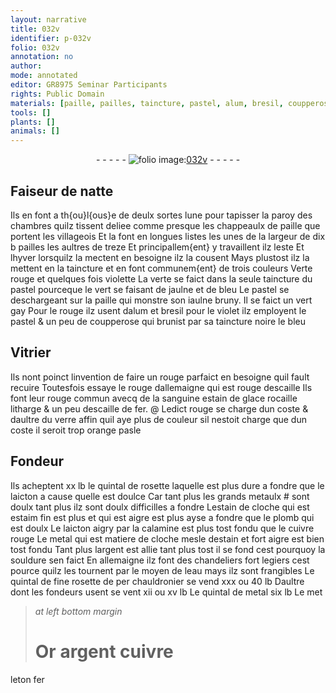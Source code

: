 ```yaml
---
layout: narrative
title: 032v
identifier: p-032v
folio: 032v
annotation: no
author:
mode: annotated
editor: GR8975 Seminar Participants
rights: Public Domain
materials: [paille, pailles, taincture, pastel, alum, bresil, coupperose, rouge dallemaigne, sanguine, estain de glace, rocaille, litharge, escaille de fer, verre, rosette, laicton, metaulx, estain de cloche, estaim, plomb, calamine, cuivre rouge, metal, estain, argent, souldure, eau, Or, cuivre, leton, fer]
tools: []
plants: []
animals: []
---
```


<div class="folio" align="center">- - - - - <a href="http://gallica.bnf.fr/ark:/12148/btv1b10500001g/f70.image" target="_blank"><img src="https://cu-mkp.github.io/2017-workshop-edition/assets/photo-icon.png" alt="folio image: " style="display:inline-block; margin-bottom:-3px;"/>032v</a> - - - - - </div>  
  

## <span class="pro">Faiseur de natte</span>

 
Ils en font a <span class="pl">th{ou}l{ous}e</span> de deulx sortes lune pour tapisser la
 paroy des chambres quilz tissent deliee comme presque
 les chappeaulx de <span class="m">paille</span> que portent les <span class="pro">villageois</span> Et la
 font en longues listes les unes de la largeur de dix b <span class="ms"><span class="m">pailles</span></span> les
 aultres de treze Et principallem{ent} y travaillent ilz leste Et
 l<span class="tmp">hyver</span> lorsquilz la mectent en besoigne ilz la cousent Mays
 plustost ilz la mettent en la <span class="m">taincture</span> et en font communem{ent}
 de trois couleurs Verte rouge et quelques fois violette
 La verte se faict dans la seule taincture du <span class="m">pastel</span>
 pourceque le vert se faisant de jaulne et de bleu Le <span class="m">pastel</span>
 se deschargeant sur la <span class="m">paille</span> qui monstre son iaulne bruny.
 Il se faict un vert gay Pour le rouge ilz usent d<span class="m">alum</span>
 et <span class="m">bresil</span> pour le violet ilz employent le <span class="m">pastel</span> & un peu
 de <span class="m">coupperose</span> qui brunist par sa taincture noire le bleu
 
 
  

## <span class="pro">Vitrier</span>

 
Ils nont poinct linvention de faire un rouge parfaict en
 besoigne quil fault recuire Toutesfois essaye le <span class="m">rouge
 dallemaigne</span> qui est rouge descaille Ils font leur rouge
 commun avecq de la <span class="m">sanguine</span> <span class="m">estain de glace</span> <span class="m">rocaille</span> <span class="m">litharge</span>
 & un peu d<span class="m">escaille de fer</span>. @ Ledict rouge se charge dun coste
 & daultre du <span class="m">verre</span> affin quil aye plus de couleur sil nestoit
 charge que dun coste il seroit trop orange pasle
 
 
  

## <span class="pro">Fondeur</span>

 
Ils acheptent xx <span class="cn">lb</span> le <span class="ms">quintal</span> de <span class="m">rosette</span> laquelle est plus dure a
 fondre que le <span class="m">laicton</span> a cause quelle est doulce Car tant plus les
 grands <span class="m">metaulx</span> # sont doulx tant plus ilz sont doulx difficilles a fondre
 L<span class="m">estain de cloche</span> qui est <span class="m">estaim</span> fin est plus et qui est aigre est plus
 ayse a fondre que le <span class="m">plomb</span> qui est doulx Le <span class="m">laicton</span> aigry par la
 <span class="m">calamine</span> est plus tost fondu que le <span class="m">cuivre rouge</span> Le <span class="m">metal</span> qui est
 matiere de cloche mesle d<span class="m">estain</span> et fort aigre est bien tost fondu
 Tant plus l<span class="m">argent</span> est allie tant plus tost il se fond cest pourquoy
 la <span class="m">souldure</span> sen faict En <span class="pl">allemaigne</span> ilz font des chandeliers
 fort legiers cest pource quilz les tournent par le moyen de l<span class="m">eau</span>
 mays ilz sont frangibles Le <span class="ms">quintal</span> de fine <span class="m">rosette</span> de per <span class="pro">chauldronier</span>
 se vend xxx ou 40 <span class="cn">lb</span> Daultre dont les <span class="pro">fondeurs</span> usent se vent xii
 ou xv <span class="cn">lb</span> Le <span class="ms">quintal</span> de <span class="m">metal</span> six <span class="cn">lb</span> Le met
 
> *at left bottom margin*
> 
>   # <span class="m">Or</span> <span class="m">argent</span> <span class="m">cuivre</span>
 <span class="m">leton</span> <span class="m">fer</span>
 
